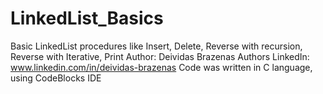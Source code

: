 # LinkedList_Basics
Basic LinkedList procedures like Insert, Delete, Reverse with recursion, Reverse with Iterative, Print
Author: Deividas Brazenas
Authors LinkedIn: www.linkedin.com/in/deividas-brazenas
Code was written in C language, using CodeBlocks IDE
